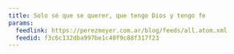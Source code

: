 ```yaml
---
title: Solo sé que se querer, que tengo Dios y tengo fe
params:
  feedlink: https://perezmeyer.com.ar/blog/feeds/all.atom.xml
  feedid: f3c6c132dba997be1c40f9c88f317f23
---
```

